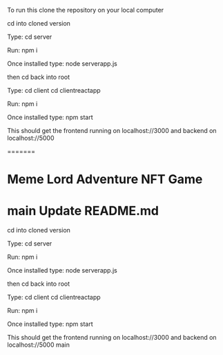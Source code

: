 
To run this clone the repository on your local computer

cd into cloned version

Type:
cd server

Run:
npm i

Once installed type:
node serverapp.js

then cd back into root

Type:
cd client
cd clientreactapp

Run:
npm i

Once installed type:
npm start

This should get the frontend running on localhost://3000 and backend on localhost://5000


=======
# Meme Lord Adventure NFT Game
 main
 Update README.md
=======

cd into cloned version

Type: cd server

Run: npm i

Once installed type: node serverapp.js

then cd back into root

Type: cd client cd clientreactapp

Run: npm i

Once installed type: npm start

This should get the frontend running on localhost://3000 and backend on localhost://5000
main
